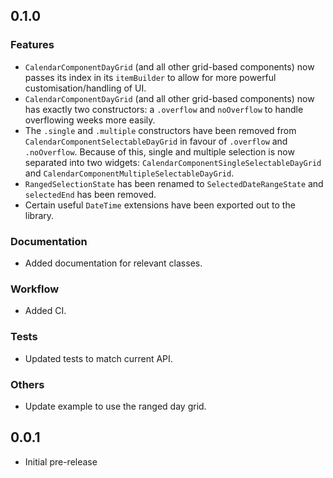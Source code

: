 <!--
## Version
### Features
### Fixes
### Documenetation
### Workflow
### Tests
### Others
-->

## 0.1.0

### Features
- `CalendarComponentDayGrid` (and all other grid-based components) now passes its index in its `itemBuilder` to allow for more powerful customisation/handling of UI.
- `CalendarComponentDayGrid` (and all other grid-based components) now has exactly two constructors: a `.overflow` and `noOverflow` to handle overflowing weeks more easily.
- The `.single` and `.multiple` constructors have been removed from `CalendarComponentSelectableDayGrid` in favour of `.overflow` and `.noOverflow`. Because of this, single and multiple selection is now separated into two widgets: `CalendarComponentSingleSelectableDayGrid` and `CalendarComponentMultipleSelectableDayGrid`.
- `RangedSelectionState` has been renamed to `SelectedDateRangeState` and `selectedEnd` has been removed.
- Certain useful `DateTime` extensions have been exported out to the library.

### Documentation
- Added documentation for relevant classes.

### Workflow
- Added CI.

### Tests
- Updated tests to match current API.

### Others
- Update example to use the ranged day grid.

## 0.0.1

* Initial pre-release
